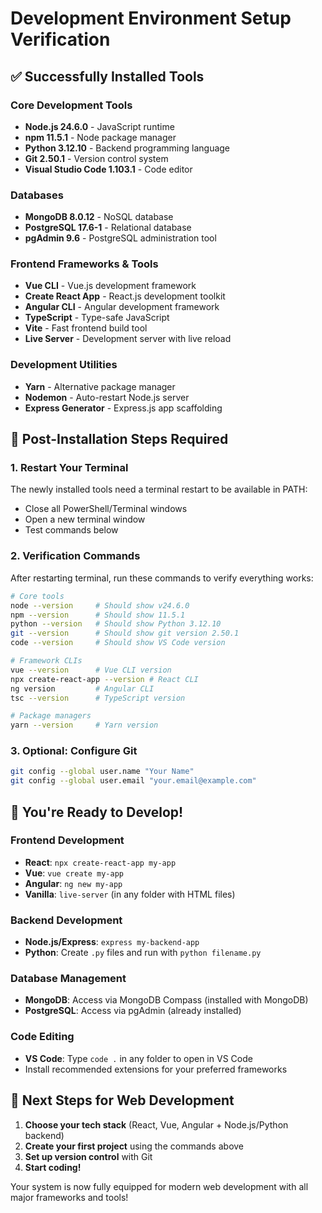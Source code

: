 # Development Environment Setup Verification

## ✅ Successfully Installed Tools

### Core Development Tools
- **Node.js 24.6.0** - JavaScript runtime
- **npm 11.5.1** - Node package manager
- **Python 3.12.10** - Backend programming language
- **Git 2.50.1** - Version control system
- **Visual Studio Code 1.103.1** - Code editor

### Databases
- **MongoDB 8.0.12** - NoSQL database
- **PostgreSQL 17.6-1** - Relational database
- **pgAdmin 9.6** - PostgreSQL administration tool

### Frontend Frameworks & Tools
- **Vue CLI** - Vue.js development framework
- **Create React App** - React.js development toolkit
- **Angular CLI** - Angular development framework
- **TypeScript** - Type-safe JavaScript
- **Vite** - Fast frontend build tool
- **Live Server** - Development server with live reload

### Development Utilities
- **Yarn** - Alternative package manager
- **Nodemon** - Auto-restart Node.js server
- **Express Generator** - Express.js app scaffolding

## 🔄 Post-Installation Steps Required

### 1. Restart Your Terminal
The newly installed tools need a terminal restart to be available in PATH:
- Close all PowerShell/Terminal windows
- Open a new terminal window
- Test commands below

### 2. Verification Commands
After restarting terminal, run these commands to verify everything works:

```bash
# Core tools
node --version     # Should show v24.6.0
npm --version      # Should show 11.5.1
python --version   # Should show Python 3.12.10
git --version      # Should show git version 2.50.1
code --version     # Should show VS Code version

# Framework CLIs
vue --version      # Vue CLI version
npx create-react-app --version # React CLI
ng version         # Angular CLI
tsc --version      # TypeScript version

# Package managers
yarn --version     # Yarn version
```

### 3. Optional: Configure Git
```bash
git config --global user.name "Your Name"
git config --global user.email "your.email@example.com"
```

## 🚀 You're Ready to Develop!

### Frontend Development
- **React**: `npx create-react-app my-app`
- **Vue**: `vue create my-app`
- **Angular**: `ng new my-app`
- **Vanilla**: `live-server` (in any folder with HTML files)

### Backend Development
- **Node.js/Express**: `express my-backend-app`
- **Python**: Create `.py` files and run with `python filename.py`

### Database Management
- **MongoDB**: Access via MongoDB Compass (installed with MongoDB)
- **PostgreSQL**: Access via pgAdmin (already installed)

### Code Editing
- **VS Code**: Type `code .` in any folder to open in VS Code
- Install recommended extensions for your preferred frameworks

## 🎯 Next Steps for Web Development

1. **Choose your tech stack** (React, Vue, Angular + Node.js/Python backend)
2. **Create your first project** using the commands above
3. **Set up version control** with Git
4. **Start coding!**

Your system is now fully equipped for modern web development with all major frameworks and tools!
